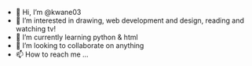 - 👋 Hi, I’m @kwane03
- 👀 I’m interested in drawing, web development and design, reading and watching tv! 
- 🌱 I’m currently learning python & html 
- 💞️ I’m looking to collaborate on anything 
- 📫 How to reach me ...

<!---
kwane03/kwane03 is a ✨ special ✨ repository because its `README.md` (this file) appears on your GitHub profile.
You can click the Preview link to take a look at your changes.
--->
